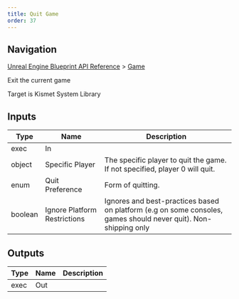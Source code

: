 ```yaml
---
title: Quit Game
order: 37
---
```

## Navigation

[Unreal Engine Blueprint API Reference](https://dev.epicgames.com/documentation/en-us/unreal-engine/BlueprintAPI) > [Game](https://dev.epicgames.com/documentation/en-us/unreal-engine/BlueprintAPI/Game)

Exit the current game

Target is Kismet System Library

## Inputs

| Type | Name | Description |
| --- | --- | --- |
| exec | In |  |
| object | Specific Player | The specific player to quit the game. If not specified, player 0 will quit. |
| enum | Quit Preference | Form of quitting. |
| boolean | Ignore Platform Restrictions | Ignores and best-practices based on platform (e.g on some consoles, games should never quit). Non-shipping only |

## Outputs

| Type | Name | Description |
| --- | --- | --- |
| exec | Out |  |
